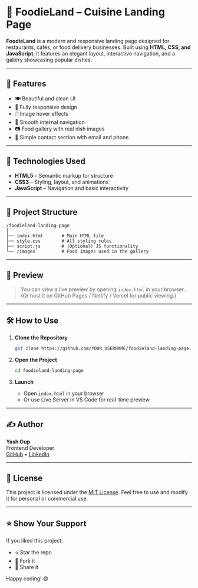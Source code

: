 
# 🍔 FoodieLand – Cuisine Landing Page

**FoodieLand** is a modern and responsive landing page designed for restaurants, cafés, or food delivery businesses. Built using **HTML, CSS, and JavaScript**, it features an elegant layout, interactive navigation, and a gallery showcasing popular dishes.

---

## 🌟 Features

- 🍽️ Beautiful and clean UI
- 📱 Fully responsive design
- 🖱️ Image hover effects
- 🔗 Smooth internal navigation
- 📷 Food gallery with real dish images
- 📩 Simple contact section with email and phone

---

## 🚀 Technologies Used

- **HTML5** – Semantic markup for structure
- **CSS3** – Styling, layout, and animations
- **JavaScript** – Navigation and basic interactivity

---

## 📂 Project Structure

```
/foodieland-landing-page
│
├── index.html       # Main HTML file
├── style.css        # All styling rules
├── script.js        # (Optional) JS functionality
└── /images          # Food images used in the gallery
```

---

## 📸 Preview

> You can view a live preview by opening `index.html` in your browser.  
> (Or host it on GitHub Pages / Netlify / Vercel for public viewing.)

---

## 🛠 How to Use

1. **Clone the Repository**
   ```bash
   git clone https://github.com/YOUR_USERNAME/foodieland-landing-page.git
   ```

2. **Open the Project**
   ```bash
   cd foodieland-landing-page
   ```

3. **Launch**
   - Open `index.html` in your browser
   - Or use Live Server in VS Code for real-time preview

---

## ✍️ Author

**Yash Gup**  
Frontend Developer  
[GitHub](https://github.com/YOUR_USERNAME) • [LinkedIn](https://linkedin.com/in/YOUR_LINK)

---

## 📄 License

This project is licensed under the [MIT License](LICENSE). Feel free to use and modify it for personal or commercial use.

---

## ⭐️ Show Your Support

If you liked this project:
- ⭐️ Star the repo
- 🍴 Fork it
- 📢 Share it

Happy coding! 😄
